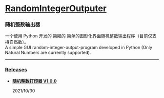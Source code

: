# [RandomIntegerOutputer](https://github.com/Coriginbe/RandomIntegerOutputer/)

### 随机整数输出器
一个使用 Python 开发的 ~~简陋的~~ 简单的图形化界面随机整数输出程序（目前仅支持自然数）。  
A simple GUI random-integer-output-program developed in Python (Only Natural Numbers are currently supported).

---

### [Releases](https://github.com/Coriginbe/RandomIntegerOutputer/releases)

- **[随机整数打印器 V1.0.0](https://github.com/Coriginbe/RandomIntegerOutputer/releases/download/V1.0.0/RandomIntegerPrinter_V1.0.0_zh-Hans-CN.exe)**  

  2021/10/30
